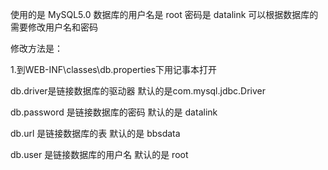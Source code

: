 使用的是 MySQL5.0 数据库的用户名是 root 密码是 datalink 
可以根据数据库的需要修改用户名和密码

修改方法是：

1.到WEB-INF\classes\db.properties下用记事本打开

db.driver是链接数据库的驱动器 默认的是com.mysql.jdbc.Driver
  
db.password 是链接数据库的密码 默认的是 datalink
  
db.url 是链接数据库的表 默认的是 bbsdata
  
db.user 是链接数据库的用户名 默认的是 root